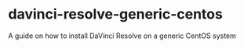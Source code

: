 # davinci-resolve-generic-centos
A guide on how to install DaVinci Resolve on a generic CentOS system
